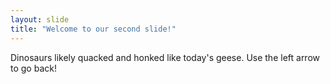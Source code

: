 ```yaml
---
layout: slide
title: "Welcome to our second slide!"
---
```

Dinosaurs likely quacked and honked like today's geese.
Use the left arrow to go back!
